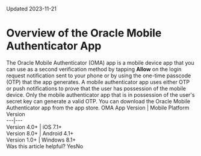 Updated 2023-11-21
# Overview of the Oracle Mobile Authenticator App
The Oracle Mobile Authenticator (OMA) app is a mobile device app that you can use as a second verification method by tapping **Allow** on the login request notification sent to your phone or by using the one-time passcode (OTP) that the app generates.
A mobile authenticator app uses either OTP or push notifications to prove that the user has possession of the mobile device. Only the mobile authenticator app that is in possession of the user's secret key can generate a valid OTP. You can download the Oracle Mobile Authenticator app from the app store.
OMA App Version | Mobile Platform Version  
---|---  
Version 4.0+ | iOS 7.1+  
Version 8.0+ | Android 4.1+  
Version 1.0+ | Windows 8.1+  
Was this article helpful?
YesNo

